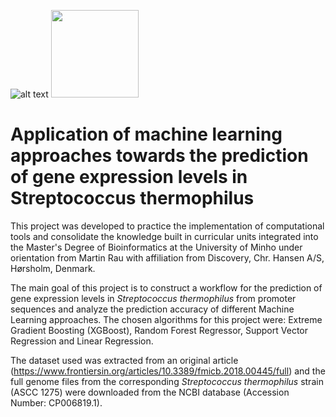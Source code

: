![alt text](https://www.eng.uminho.pt/SiteAssets/ENG-EN.png)
<img src="https://upload.wikimedia.org/wikipedia/commons/thumb/a/a4/ChrHansen.svg/2560px-ChrHansen.svg.png" height="140">

# Application of machine learning approaches towards the prediction of gene expression levels in Streptococcus thermophilus

This project was developed to practice the implementation of computational tools and consolidate the knowledge built in curricular units integrated into the Master's Degree of Bioinformatics at the University of Minho under orientation from Martin Rau with affiliation from Discovery, Chr. Hansen A/S, Hørsholm, Denmark.

The main goal of this project is to construct a workflow for the prediction of gene expression levels in *Streptococcus thermophilus* from promoter sequences and analyze the prediction accuracy of different Machine Learning approaches. 
The chosen algorithms for this project were: Extreme Gradient Boosting (XGBoost), Random Forest Regressor, Support Vector Regression and Linear Regression. 

The dataset used was extracted from an original article (https://www.frontiersin.org/articles/10.3389/fmicb.2018.00445/full) and the full genome files from the corresponding *Streptococcus thermophilus* strain (ASCC 1275) were downloaded from the NCBI database (Accession Number: CP006819.1).
